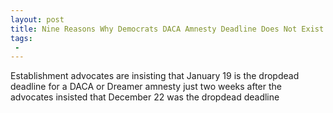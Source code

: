 ```yaml
---
layout: post
title: Nine Reasons Why Democrats DACA Amnesty Deadline Does Not Exist
tags:
 -
---
```

Establishment advocates are insisting that January 19 is the dropdead deadline for a DACA or Dreamer amnesty just two weeks after the advocates insisted that December 22 was the dropdead deadline
